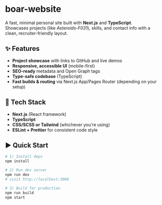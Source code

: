 # boar-website

A fast, minimal personal site built with **Next.js** and **TypeScript**.  
Showcases projects (like *Asteroids-F031*), skills, and contact info with a clean, recruiter-friendly layout.

## ✨ Features
- **Project showcase** with links to GitHub and live demos
- **Responsive, accessible UI** (mobile-first)
- **SEO-ready** metadata and Open Graph tags
- **Type-safe codebase** (TypeScript)
- **Fast builds & routing** via Next.js App/Pages Router (depending on your setup)

## 🧰 Tech Stack
- **Next.js** (React framework)
- **TypeScript**
- **CSS/SCSS or Tailwind** (whichever you’re using)
- **ESLint + Prettier** for consistent code style

## ▶️ Quick Start

```bash
# 1) Install deps
npm install

# 2) Run dev server
npm run dev
# visit http://localhost:3000

# 3) Build for production
npm run build
npm start
